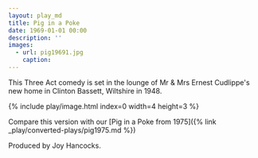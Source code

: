 ```yaml
---
layout: play_md
title: Pig in a Poke
date: 1969-01-01 00:00
description: ''
images:
  - url: pig19691.jpg
    caption:
---
```


This Three Act comedy is set in the lounge of Mr & Mrs Ernest Cudlippe's new home in Clinton Bassett, Wiltshire in 1948.

{% include play/image.html index=0 width=4 height=3 %}

Compare this version with our [Pig in a Poke from 1975]({% link _play/converted-plays/pig1975.md %})

Produced by Joy Hancocks.
